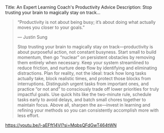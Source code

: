 Title: An Expert Learning Coach's Productivity Advice
Description: Stop trusting your brain to magically stay on track...

> “Productivity is not about being busy; it’s about doing what actually moves you closer to your goals.”
> 
> — Justin Sung
> 
> Stop trusting your brain to magically stay on track—productivity is about purposeful action, not constant busyness. Start small to build momentum, then go “nuclear” on persistent obstacles by removing them entirely when necessary. Keep your system streamlined to reduce friction, and nurture deep flow by identifying and eliminating distractions. Plan for reality, not the ideal: track how long tasks actually take, block realistic times, and protect those blocks from interruptions. Distinguish urgent tasks from important ones, and practice “or not and” to consciously trade off lower priorities for truly impactful goals. Use quick hits like the two-minute rule, schedule tasks early to avoid delays, and batch small chores together to maintain focus. Above all, sharpen the ax—invest in learning and refining your methods so you can consistently accomplish more with less effort.

https://youtu.be/l-aEFft14VI?si=MqbsQFdGwT464tWN